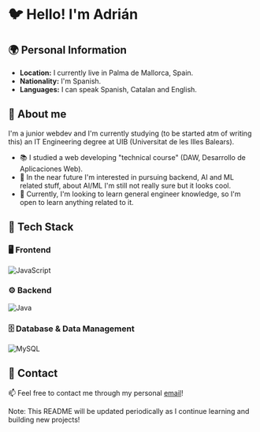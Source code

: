 # 🐦 Hello! I'm Adrián

## 🌍 Personal Information
- **Location:** I currently live in Palma de Mallorca, Spain.
- **Nationality:** I'm Spanish.
- **Languages:** I can speak Spanish, Catalan and English.

## 🔎 About me
I'm a junior webdev and I'm currently studying (to be started atm of writing this) an IT Engineering degree at UIB (Universitat de les Illes Balears).

- 📚 I studied a web developing "technical course" (DAW, Desarrollo de Aplicaciones Web).
- 🔭 In the near future I'm interested in pursuing backend, AI and ML related stuff, about AI/ML I'm still not really sure but it looks cool. 
- 🌱 Currently, I'm looking to learn general engineer knowledge, so I'm open to learn anything related to it.

## 🚀 Tech Stack  

### 🖥️ Frontend  
![JavaScript](https://img.shields.io/badge/JavaScript-F7DF1E?style=for-the-badge&logo=javascript&logoColor=black)

### ⚙️ Backend  
![Java](https://img.shields.io/badge/Java-007396?style=for-the-badge&logo=java&logoColor=white)

### 🗄️ Database & Data Management  
![MySQL](https://img.shields.io/badge/MySQL-4479A1?style=for-the-badge&logo=mysql&logoColor=white)

## 🧾 Contact
📫 Feel free to contact me through my personal [email](mailto:adriancalagamba@gmail.com)!

Note: This README will be updated periodically as I continue learning and building new projects!
